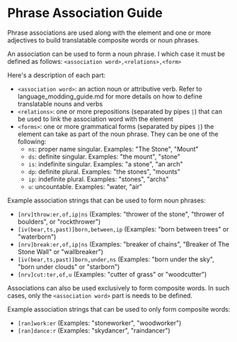 # Phrase Association Guide

Phrase associations are used along with the element and one or more adjectives to build translatable composite words or noun phrases.

An association can be used to form a noun phrase. I which case it must be defined as follows: `<association word>,<relations>,<form>`

  Here's a description of each part:

  - `<association word>`: an action noun or attributive verb. Refer to language_modding_guide.md for more details on how to define translatable nouns and verbs
  - `<relations>`: one or more prepositions (separated by pipes `|`) that can be used to link the association word with the element
  - `<forms>`: one or more grammatical forms (separated by pipes `|`) the element can take as part of the noun phrase. They can be one of the following:
    - `ns`: proper name singular. Examples: "The Stone", "Mount"
    - `ds`: definite singular. Examples: "the mount", "stone"
    - `is`: indefinite singular. Examples: "a stone", "an arch"
    - `dp`: definite plural. Examples: "the stones", "mounts"
    - `ip`: indefinite plural. Examples: "stones", "archs"
    - `u`: uncountable. Examples: "water, "air"

Example association strings that can be used to form noun phrases:

  - `[nrv]throw:er,of,ip|ns`             (Examples: "thrower of the stone", "thrower of boulders", or "rockthrower")
  - `[iv(bear,ts,past)]born,between,ip`  (Examples: "born between trees" or "waterborn")
  - `[nrv]break:er,of,ip|ns`             (Examples: "breaker of chains", "Breaker of The Stone Wall" or "wallbreaker")
  - `[iv(bear,ts,past)]born,under,ns`    (Examples: "born under the sky", "born under clouds" or "starborn")
  - `[nrv]cut:ter,of,u`                  (Examples: "cutter of grass" or "woodcutter")

Associations can also be used exclusively to form composite words. In such cases, only the `<association word>` part is needs to be defined.

Example association strings that can be used to only form composite words:

  - `[ran]work:er`   (Examples: "stoneworker", "woodworker")
  - `[ran]dance:r`   (Examples: "skydancer", "raindancer")
